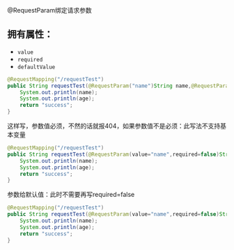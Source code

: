 @RequestParam绑定请求参数

## 拥有属性：
   - `value`
   - `required`
   - `defaultValue`


```java
@RequestMapping("/requestTest")
public String requestTest(@RequestParam("name")String name,@RequestParam("age")int age) {
    System.out.println(name);
    System.out.println(age);
    return "success";
}
```

这样写，参数值必须，不然的话就报404，如果参数值不是必须：此写法不支持基本变量
```java
@RequestMapping("/requestTest")
public String requestTest(@RequestParam(value="name",required=false)String name,@RequestParam(value="age",required=false)Integer age) {
    System.out.println(name);
    System.out.println(age);
    return "success";
}
```

参数给默认值：此时不需要再写required=false
```java
@RequestMapping("/requestTest")
public String requestTest(@RequestParam(value="name",required=false)String name,@RequestParam(value="age",defaultValue="20")int age) {
    System.out.println(name);
    System.out.println(age);
    return "success";
}
```

